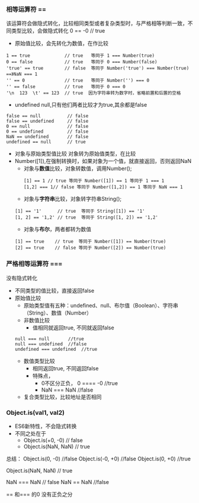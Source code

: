 ### 相等运算符 ==
该运算符会做隐式转化，比较相同类型或者复杂类型时，与严格相等判断一致，不同类型比较，会做隐式转化
0 == -0               // true
- 原始值比较，会先转化为数值，在作比较  
```
1 == true             // true   等同于 1 === Number(true)
0 == false            // true   等同于 0 === Number(false)
'true' == true        // false  等同于 Number('true') === Number(true) ==》NaN === 1
'' == 0               // true   等同于 Number('') === 0
'' == false           // true   等同于 0 === 0
'\n  123  \t' == 123  // true  因为字符串转为数字时，省略前置和后置的空格

```

- undefined null,只有他们两者比较才为true,其余都是false
```
false == null          // false
false == undefined     // false
0 == null              // false
0 == undefined         // false
NaN == undefined       // false
undefined == null      // true
```

-  对象与原始类型值比较 对象转为原始值类型，在比较
-  Number([1]),在强制转换时，如果对象为一个值，就直接返回，否则返回NaN
   - 对象与**数值**比较，对象转数值，调用Number();
     ```
     [1] == 1 // true 等同于 Number([1]) == 1 等同于 1 === 1
     [1,2] === 1// false 等同于 Number([1,2]) == 1 等同于 NaN === 1
     ```
   - 对象与**字符串**比较，对象转字符串String();
    ```
    [1] == '1'      // true  等同于 String([1]) == '1'
    [1, 2] == '1,2' // true  等同于 String([1, 2]) == '1,2'
    ``` 
   - 对象与**布尔**，两者都转为数值
    ```
    [1] == true    // true  等同于 Number([1]) == Number(true)
    [2] == true    // false 等同于 Number([2]) == Number(true)
    ```

### 严格相等运算符 ===
没有隐式转化
- 不同类型的值比较，直接返回false
- 原始值比较
  - 原始类型值有五种：undefined、null、布尔值（Boolean）、字符串（String）、数值（Number）
  - 非数值比较
    - 值相同就返回true, 不同就返回false
  ```
  null === null       //true
  null === undefined  //false
  undefined === undefined  //true
  ```
  - 数值类型比较
    - 相同返回true, 不同返回false
    - 特殊点，
      - 0不区分正负， 0 ==== -0 //true
      - NaN === NaN  //false
  - 复合类型比较，比较地址是否相同 


### Object.is(val1, val2)
- ES6新特性，不会隐式转换
- 不同之处在于
  - Object.is(+0, -0)    // false
  - Object.is(NaN, NaN)  // true

总结：
Object.is(0, -0)     //false
Object.is(-0, +0)     //false
Object.is(0, +0)     //true

Object.is(NaN, NaN)  // true

NaN === NaN  // false
NaN == NaN   //false

== 和=== 的0 没有正负之分